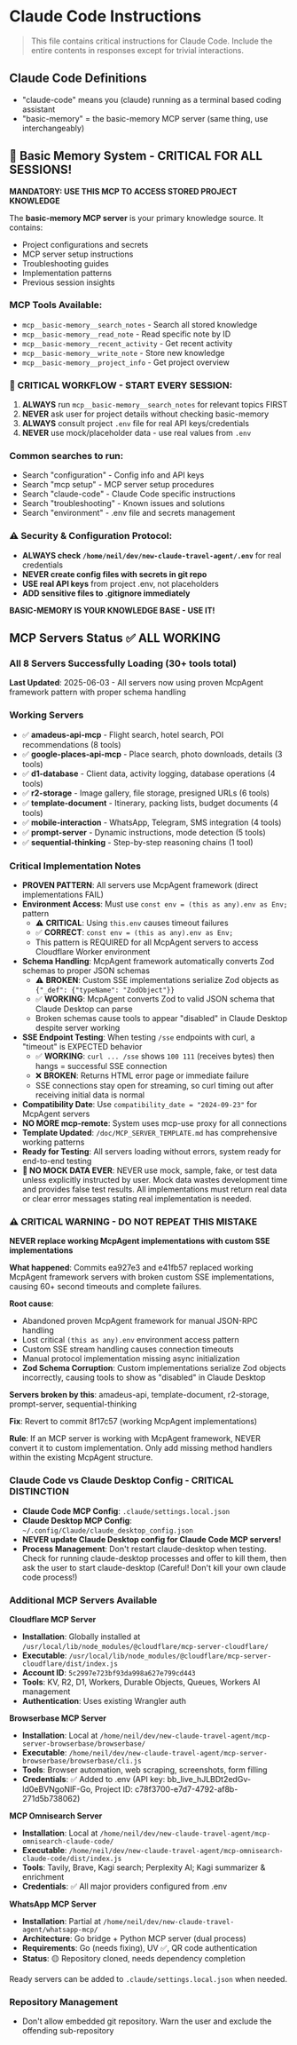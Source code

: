 # Claude Code Instructions

> This file contains critical instructions for Claude Code. Include the entire contents in responses except for trivial interactions.

## Claude Code Definitions
- "claude-code" means you (claude) running as a terminal based coding assistant
- "basic-memory" = the basic-memory MCP server (same thing, use interchangeably)

## 🧠 Basic Memory System - CRITICAL FOR ALL SESSIONS!
**MANDATORY: USE THIS MCP TO ACCESS STORED PROJECT KNOWLEDGE**

The **basic-memory MCP server** is your primary knowledge source. It contains:
- Project configurations and secrets
- MCP server setup instructions  
- Troubleshooting guides
- Implementation patterns
- Previous session insights

### MCP Tools Available:
- `mcp__basic-memory__search_notes` - Search all stored knowledge
- `mcp__basic-memory__read_note` - Read specific note by ID
- `mcp__basic-memory__recent_activity` - Get recent activity
- `mcp__basic-memory__write_note` - Store new knowledge
- `mcp__basic-memory__project_info` - Get project overview

### 🚨 CRITICAL WORKFLOW - START EVERY SESSION:
1. **ALWAYS** run `mcp__basic-memory__search_notes` for relevant topics FIRST
2. **NEVER** ask user for project details without checking basic-memory
3. **ALWAYS** consult project `.env` file for real API keys/credentials
4. **NEVER** use mock/placeholder data - use real values from `.env`

### Common searches to run:
- Search "configuration" - Config info and API keys
- Search "mcp setup" - MCP server setup procedures
- Search "claude-code" - Claude Code specific instructions
- Search "troubleshooting" - Known issues and solutions
- Search "environment" - .env file and secrets management

### ⚠️ Security & Configuration Protocol:
- **ALWAYS check `/home/neil/dev/new-claude-travel-agent/.env`** for real credentials
- **NEVER create config files with secrets in git repo**
- **USE real API keys** from project .env, not placeholders
- **ADD sensitive files to .gitignore immediately**

**BASIC-MEMORY IS YOUR KNOWLEDGE BASE - USE IT!**

## MCP Servers Status ✅ ALL WORKING

### All 8 Servers Successfully Loading (30+ tools total)
**Last Updated**: 2025-06-03 - All servers now using proven McpAgent framework pattern with proper schema handling

### Working Servers
- ✅ **amadeus-api-mcp** - Flight search, hotel search, POI recommendations (8 tools)
- ✅ **google-places-api-mcp** - Place search, photo downloads, details (3 tools)
- ✅ **d1-database** - Client data, activity logging, database operations (4 tools)
- ✅ **r2-storage** - Image gallery, file storage, presigned URLs (6 tools)
- ✅ **template-document** - Itinerary, packing lists, budget documents (4 tools)
- ✅ **mobile-interaction** - WhatsApp, Telegram, SMS integration (4 tools) 
- ✅ **prompt-server** - Dynamic instructions, mode detection (5 tools)
- ✅ **sequential-thinking** - Step-by-step reasoning chains (1 tool)

### Critical Implementation Notes
- **PROVEN PATTERN**: All servers use McpAgent framework (direct implementations FAIL)
- **Environment Access**: Must use `const env = (this as any).env as Env;` pattern
  - ⚠️ **CRITICAL**: Using `this.env` causes timeout failures
  - ✅ **CORRECT**: `const env = (this as any).env as Env;`
  - This pattern is REQUIRED for all McpAgent servers to access Cloudflare Worker environment
- **Schema Handling**: McpAgent framework automatically converts Zod schemas to proper JSON schemas
  - ⚠️ **BROKEN**: Custom SSE implementations serialize Zod objects as `{"_def": {"typeName": "ZodObject"}}` 
  - ✅ **WORKING**: McpAgent converts Zod to valid JSON schema that Claude Desktop can parse
  - Broken schemas cause tools to appear "disabled" in Claude Desktop despite server working
- **SSE Endpoint Testing**: When testing `/sse` endpoints with curl, a "timeout" is EXPECTED behavior
  - ✅ **WORKING**: `curl ... /sse` shows `100 111` (receives bytes) then hangs = successful SSE connection
  - ❌ **BROKEN**: Returns HTML error page or immediate failure
  - SSE connections stay open for streaming, so curl timing out after receiving initial data is normal
- **Compatibility Date**: Use `compatibility_date = "2024-09-23"` for McpAgent servers
- **NO MORE mcp-remote**: System uses mcp-use proxy for all connections
- **Template Updated**: `/doc/MCP_SERVER_TEMPLATE.md` has comprehensive working patterns
- **Ready for Testing**: All servers loading without errors, system ready for end-to-end testing
- **🚫 NO MOCK DATA EVER**: NEVER use mock, sample, fake, or test data unless explicitly instructed by user. Mock data wastes development time and provides false test results. All implementations must return real data or clear error messages stating real implementation is needed.

### ⚠️ CRITICAL WARNING - DO NOT REPEAT THIS MISTAKE
**NEVER replace working McpAgent implementations with custom SSE implementations**

**What happened**: Commits ea927e3 and e41fb57 replaced working McpAgent framework servers with broken custom SSE implementations, causing 60+ second timeouts and complete failures.

**Root cause**: 
- Abandoned proven McpAgent framework for manual JSON-RPC handling
- Lost critical `(this as any).env` environment access pattern
- Custom SSE stream handling causes connection timeouts
- Manual protocol implementation missing async initialization
- **Zod Schema Corruption**: Custom implementations serialize Zod objects incorrectly, causing tools to show as "disabled" in Claude Desktop

**Servers broken by this**: amadeus-api, template-document, r2-storage, prompt-server, sequential-thinking

**Fix**: Revert to commit 8f17c57 (working McpAgent implementations)

**Rule**: If an MCP server is working with McpAgent framework, NEVER convert it to custom implementation. Only add missing method handlers within the existing McpAgent structure.

### Claude Code vs Claude Desktop Config - CRITICAL DISTINCTION
- **Claude Code MCP Config**: `.claude/settings.local.json` 
- **Claude Desktop MCP Config**: `~/.config/Claude/claude_desktop_config.json`
- **NEVER update Claude Desktop config for Claude Code MCP servers!**
- **Process Management**: Don't restart claude-desktop when testing. Check for running claude-desktop processes and offer to kill them, then ask the user to start claude-desktop (Careful! Don't kill your own claude code process!)

### Additional MCP Servers Available
**Cloudflare MCP Server**
- **Installation**: Globally installed at `/usr/local/lib/node_modules/@cloudflare/mcp-server-cloudflare/`
- **Executable**: `/usr/local/lib/node_modules/@cloudflare/mcp-server-cloudflare/dist/index.js`
- **Account ID**: `5c2997e723bf93da998a627e799cd443`
- **Tools**: KV, R2, D1, Workers, Durable Objects, Queues, Workers AI management
- **Authentication**: Uses existing Wrangler auth

**Browserbase MCP Server**
- **Installation**: Local at `/home/neil/dev/new-claude-travel-agent/mcp-server-browserbase/browserbase/`
- **Executable**: `/home/neil/dev/new-claude-travel-agent/mcp-server-browserbase/browserbase/cli.js`
- **Tools**: Browser automation, web scraping, screenshots, form filling
- **Credentials**: ✅ Added to .env (API key: bb_live_hJLBDt2edGv-ld0eBVNgoNlF-Go, Project ID: c78f3700-e7d7-4792-af8b-271d5b738062)

**MCP Omnisearch Server**
- **Installation**: Local at `/home/neil/dev/new-claude-travel-agent/mcp-omnisearch-claude-code/`
- **Executable**: `/home/neil/dev/new-claude-travel-agent/mcp-omnisearch-claude-code/dist/index.js`
- **Tools**: Tavily, Brave, Kagi search; Perplexity AI; Kagi summarizer & enrichment
- **Credentials**: ✅ All major providers configured from .env

**WhatsApp MCP Server**
- **Installation**: Partial at `/home/neil/dev/new-claude-travel-agent/whatsapp-mcp/`
- **Architecture**: Go bridge + Python MCP server (dual process)
- **Requirements**: Go (needs fixing), UV ✅, QR code authentication
- **Status**: 🟡 Repository cloned, needs dependency completion

Ready servers can be added to `.claude/settings.local.json` when needed.

### Repository Management
- Don't allow embedded git repository. Warn the user and exclude the offending sub-repository